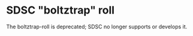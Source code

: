 # SDSC "boltztrap" roll

The boltztrap-roll is deprecated; SDSC no longer supports or develops it.

